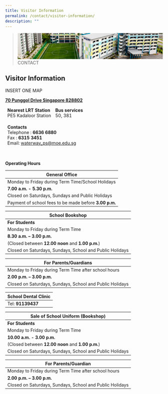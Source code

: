 ```yaml
---
title: Visitor Information
permalink: /contact/visitor-information/
description: ""
---
```

>![](/images/contact_02.jpg)
>CONTACT


## Visitor Information

INSERT ONE MAP

[**70 Punggol Drive Singapore 828802**](https://share.onemap.sg/mmWGGv)



<table>
<thead>
  <tr>
		<td><b>Nearest LRT Station</b><br>PE5 Kadaloor Station</td>
		<td><b>Bus services</b><br>50, 381<br></td>
  </tr>
</thead>
</table>


<table>
<thead>
  <tr>
		<td><b>Contacts </b><br> Telephone : <b>6636 6880</b><br> Fax : <b>6315 3451</b> <br> Email:
<a href="mailto:waterway_ps@moe.edu.sg">waterway_ps@moe.edu.sg</a>			
</td>
</thead>
</table>


<br>


**Operating Hours**

<table>
<thead>
  <tr>
    <th>General Office</th>
  </tr>
</thead>
<tbody>
  <tr>
    <td>Monday to Friday during Term Time/School Holidays</td>
  </tr>
  <tr>
    <td><b>7.00 a.m. - 5.30 p.m.</b></td>
  </tr>
  <tr>
    <td>Closed on Saturdays, Sundays and Public Holidays</td>
  </tr>
  <tr>
    <td>Payment of school fees to be made before <b>3.00 p.m.</b></td>
  </tr>
</tbody>
</table>


<table>
<thead>
  <tr>
    <th>School Bookshop</th>
  </tr>
</thead>
<tbody>
  <tr>
    <td><b>For Students</b></td>
  </tr>
  <tr>
    <td>Monday to Friday during Term Time</td>
  </tr>
  <tr>
    <td><b>8.30 a.m. – 3.00 p.m.</b></td>
  </tr>
  <tr>
    <td>(Closed between <b>12.00 noon</b> and <b>1.00 p.m.</b>)</td>
  </tr>
  <tr>
    <td>Closed on Saturdays, Sundays, School and Public Holidays</td>
  </tr>
</tbody>
</table>

<table>
<thead>
  <tr>
    <th>For Parents/Guardians</th>
  </tr>
</thead>
<tbody>
  <tr>
    <td>Monday to Friday during Term Time after school hours</td>
  </tr>
  <tr>
    <td><b>2.00 p.m. – 3.00 p.m.</b></td>
  </tr>
  <tr>
    <td>Closed on Saturdays, Sundays, School and Public Holidays</td>
  </tr>
</tbody>
</table>

<table>
<thead>
  <tr>
    <th>School Dental Clinic</th>
  </tr>
</thead>
<tbody>
  <tr>
    <td>Tel: <b>91139437</b></td>
  </tr>
</tbody>
</table>

<table>
<thead>
  <tr>
    <th>Sale of School Uniform (Bookshop)</th>
  </tr>
</thead>
<tbody>
  <tr>
    <td><b>For Students</b></td>
  </tr>
  <tr>
    <td>Monday to Friday during Term Time</td>
  </tr>
  <tr>
    <td><b>10.00 a.m. - 3.00 p.m.</b></td>
  </tr>
  <tr>
    <td>(Closed between <b>12.00 noon</b> and <b>1.00 p.m.</b>)</td>
  </tr>
  <tr>
    <td>Closed on Saturdays, Sundays, School and Public Holidays</td>
  </tr>
</tbody>
</table>

<table>
<thead>
  <tr>
    <th>For Parents/Guardian</th>
  </tr>
</thead>
<tbody>
  <tr>
    <td>Monday to Friday during Term Time after school hours</td>
  </tr>
  <tr>
    <td><b>2.00 p.m. – 3.00 p.m.</b></td>
  </tr>
  <tr>
    <td>Closed on Saturdays, Sundays, School and Public Holidays</td>
  </tr>
</tbody>
</table>